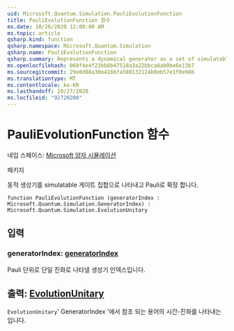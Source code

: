 ```yaml
---
uid: Microsoft.Quantum.Simulation.PauliEvolutionFunction
title: PauliEvolutionFunction 함수
ms.date: 10/26/2020 12:00:00 AM
ms.topic: article
qsharp.kind: function
qsharp.namespace: Microsoft.Quantum.Simulation
qsharp.name: PauliEvolutionFunction
qsharp.summary: Represents a dynamical generator as a set of simulatable gates and an expansion in the Pauli basis.
ms.openlocfilehash: 060f4e4f23bb8b47518a3a22bbca8ab0be6e13b7
ms.sourcegitcommit: 29e0d88a30e4166fa580132124b0eb57e1f0e986
ms.translationtype: MT
ms.contentlocale: ko-KR
ms.lasthandoff: 10/27/2020
ms.locfileid: "92720200"
---
```

# <a name="paulievolutionfunction-function"></a>PauliEvolutionFunction 함수

네임 스페이스: [Microsoft 양자 시뮬레이션](xref:Microsoft.Quantum.Simulation)

패키지 [](https://nuget.org/packages/)


동적 생성기를 simulatable 게이트 집합으로 나타내고 Pauli로 확장 합니다.

```qsharp
function PauliEvolutionFunction (generatorIndex : Microsoft.Quantum.Simulation.GeneratorIndex) : Microsoft.Quantum.Simulation.EvolutionUnitary
```


## <a name="input"></a>입력

### <a name="generatorindex--generatorindex"></a>generatorIndex: [generatorIndex](xref:Microsoft.Quantum.Simulation.GeneratorIndex)

Pauli 단위로 단일 진화로 나타낼 생성기 인덱스입니다.



## <a name="output--evolutionunitary"></a>출력: [EvolutionUnitary](xref:Microsoft.Quantum.Simulation.EvolutionUnitary)

`EvolutionUnitary`' GeneratorIndex '에서 참조 되는 용어의 시간-진화를 나타내는입니다.